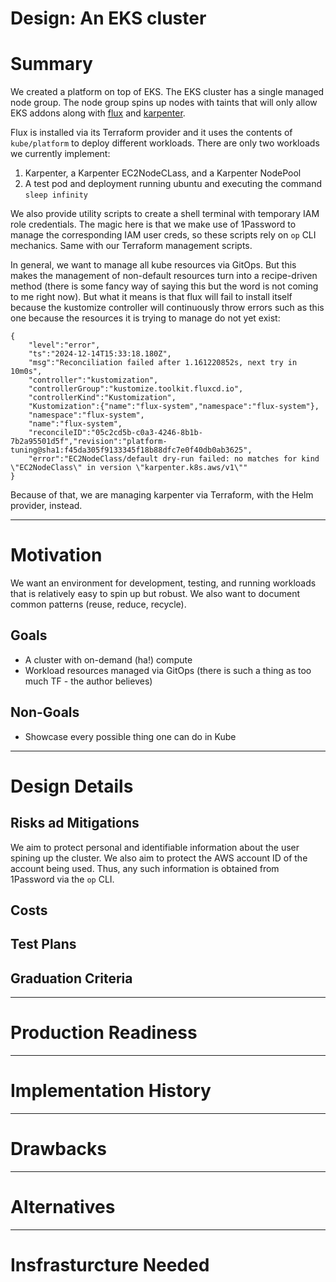 # Design: An EKS cluster

# Summary

We created a platform on top of EKS.
The EKS cluster has a single managed node group.
The node group spins up nodes with taints that will only allow EKS addons along with [flux](https://fluxcd.io/)
and [karpenter](https://karpenter.sh/).

Flux is installed via its Terraform provider and it uses the contents of `kube/platform` to deploy different workloads.
There are only two workloads we currently implement: 

1. Karpenter, a Karpenter EC2NodeCLass, and a Karpenter NodePool
2. A test pod and deployment running ubuntu and executing the command `sleep infinity`

We also provide utility scripts to create a shell terminal with temporary IAM role credentials.
The magic here is that we make use of 1Password to manage the corresponding IAM user creds, so these scripts rely on
`op` CLI mechanics.
Same with our Terraform management scripts.


In general, we want to manage all kube resources via GitOps.
But this makes the management of non-default resources turn into a recipe-driven method (there is some fancy way of saying this but the word is not coming to me right now).
But what it means is that flux will fail to install itself because the kustomize controller will continuously throw errors
such as this one because the resources it is trying to manage do not yet exist:
```
{
    "level":"error",
    "ts":"2024-12-14T15:33:18.180Z",
    "msg":"Reconciliation failed after 1.161220852s, next try in 10m0s",
    "controller":"kustomization",
    "controllerGroup":"kustomize.toolkit.fluxcd.io",
    "controllerKind":"Kustomization",
    "Kustomization":{"name":"flux-system","namespace":"flux-system"},
    "namespace":"flux-system",
    "name":"flux-system",
    "reconcileID":"05c2cd5b-c0a3-4246-8b1b-7b2a95501d5f","revision":"platform-tuning@sha1:f45da305f9133345f18b88dfc7e0f40db0ab3625",
    "error":"EC2NodeClass/default dry-run failed: no matches for kind \"EC2NodeClass\" in version \"karpenter.k8s.aws/v1\""
}
```

Because of that, we are managing karpenter via Terraform, with the Helm provider, instead.

---
# Motivation

We want an environment for development, testing, and running workloads that is relatively easy to spin up but robust.
We also want to document common patterns (reuse, reduce, recycle).

## Goals

- A cluster with on-demand (ha!) compute
- Workload resources managed via GitOps (there is such a thing as too much TF - the author believes)

## Non-Goals

- Showcase every possible thing one can do in Kube


---
# Design Details




## Risks ad Mitigations

We aim to protect personal and identifiable information about the user spining up the cluster.
We also aim to protect the AWS account ID of the account being used.
Thus, any such information is obtained from 1Password via the `op` CLI.


## Costs



## Test Plans


## Graduation Criteria



---
# Production Readiness



---
# Implementation History


---
# Drawbacks


---
# Alternatives



---
# Insfrasturcture Needed
